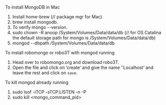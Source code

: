 To install MongoDB in Mac

1. Install home-brew (// package mgr for Mac).
2. brew install mongodb.
3. To verify mongo --version.
4. sudo chown -R anoop /System/Volumes/Data/data/db (// for OS Catalina the default storage path for mongo is /System/Volumes/Data/data/db)
5. mongod --dbpath /System/Volumes/Data/data/db

To install robomongo or robo3T with mongod running

1. Head over to robomongo.org and download robo3T.
2. Open the file and click on ‘create’ and give the name ‘’Localhost’ and leave the rest and click on `save`.

To kill mongod already running

1. sudo lsof -iTCP -sTCP:LISTEN -n -P
2. sudo kill <mongo_command_pid>
